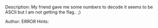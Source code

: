 Description:
My friend gave me some numbers to decode it seems to be ASCII but I am not getting the flag.. ;)

Author: ЕЯЯОЯ
Hints:
